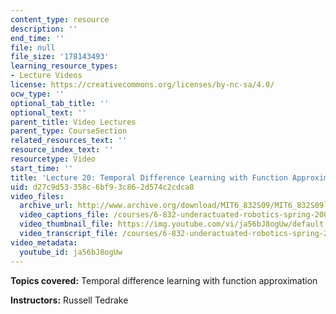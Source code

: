 ```yaml
---
content_type: resource
description: ''
end_time: ''
file: null
file_size: '178143493'
learning_resource_types:
- Lecture Videos
license: https://creativecommons.org/licenses/by-nc-sa/4.0/
ocw_type: ''
optional_tab_title: ''
optional_text: ''
parent_title: Video Lectures
parent_type: CourseSection
related_resources_text: ''
resource_index_text: ''
resourcetype: Video
start_time: ''
title: 'Lecture 20: Temporal Difference Learning with Function Approximation'
uid: d27c9d53-358c-6bf9-3c86-2d574c2cdca8
video_files:
  archive_url: http://www.archive.org/download/MIT6_832S09/MIT6_832S09lec20_300k.mp4
  video_captions_file: /courses/6-832-underactuated-robotics-spring-2009/172b03f02c5759ffa91a42e1bc653531_ja56bJ8ogUw.vtt
  video_thumbnail_file: https://img.youtube.com/vi/ja56bJ8ogUw/default.jpg
  video_transcript_file: /courses/6-832-underactuated-robotics-spring-2009/e5c60ab87fda2593c6e63d5956a1bda3_ja56bJ8ogUw.pdf
video_metadata:
  youtube_id: ja56bJ8ogUw
---
```


**Topics covered:** Temporal difference learning with function approximation

**Instructors:** Russell Tedrake

